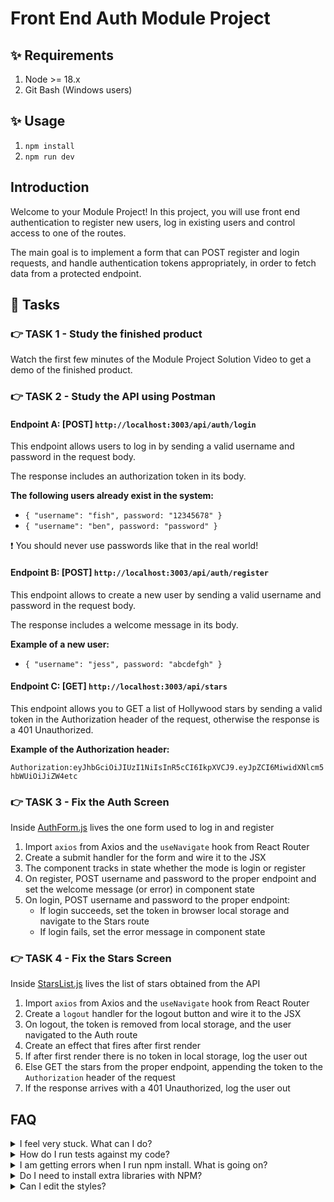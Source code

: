 # Front End Auth Module Project

## ✨ Requirements

1. Node >= 18.x
2. Git Bash (Windows users)

## ✨ Usage

1. `npm install`
2. `npm run dev`

## Introduction

Welcome to your Module Project! In this project, you will use front end authentication to register new users, log in existing users and control access to one of the routes.

The main goal is to implement a form that can POST register and login requests, and handle authentication tokens appropriately, in order to fetch data from a protected endpoint.

## 🥷 Tasks

### 👉 TASK 1 - Study the finished product

Watch the first few minutes of the Module Project Solution Video to get a demo of the finished product.

### 👉 TASK 2 - Study the API using Postman

#### Endpoint A: [POST] `http://localhost:3003/api/auth/login`

This endpoint allows users to log in by sending a valid username and password in the request body.

The response includes an authorization token in its body.

**The following users already exist in the system:**

- `{ "username": "fish", password: "12345678" }`
- `{ "username": "ben", password: "password" }`

❗ You should never use passwords like that in the real world!

#### Endpoint B: [POST] `http://localhost:3003/api/auth/register`

This endpoint allows to create a new user by sending a valid username and password in the request body.

The response includes a welcome message in its body.

**Example of a new user:**

- `{ "username": "jess", password: "abcdefgh" }`

#### Endpoint C: [GET] `http://localhost:3003/api/stars`

This endpoint allows you to GET a list of Hollywood stars by sending a valid token in the Authorization header of the request, otherwise the response is a 401 Unauthorized.

**Example of the Authorization header:**

`Authorization:eyJhbGciOiJIUzI1NiIsInR5cCI6IkpXVCJ9.eyJpZCI6MiwidXNlcm5hbWUiOiJiZW4etc`

### 👉 TASK 3 - Fix the Auth Screen

Inside [AuthForm.js](./frontend/components/AuthForm.js) lives the one form used to log in and register

1. Import `axios` from Axios and the `useNavigate` hook from React Router
2. Create a submit handler for the form and wire it to the JSX
3. The component tracks in state whether the mode is login or register
4. On register, POST username and password to the proper endpoint and set the welcome message (or error) in component state
5. On login, POST username and password to the proper endpoint:
    - If login succeeds, set the token in browser local storage and navigate to the Stars route
    - If login fails, set the error message in component state
    
### 👉 TASK 4 - Fix the Stars Screen

Inside [StarsList.js](./frontend/components/StarsList.js) lives the list of stars obtained from the API

1. Import `axios` from Axios and the `useNavigate` hook from React Router
2. Create a `logout` handler for the logout button and wire it to the JSX
3. On logout, the token is removed from local storage, and the user navigated to the Auth route
4. Create an effect that fires after first render
5. If after first render there is no token in local storage, log the user out
6. Else GET the stars from the proper endpoint, appending the token to the `Authorization` header of the request
7. If the response arrives with a 401 Unauthorized, log the user out

## FAQ

<details>
  <summary>I feel very stuck. What can I do?</summary>

Do not struggle for an unreasonable amount of time! Watch the Solution Video. Request support via one of the available channels.

</details>

<details>
  <summary>How do I run tests against my code?</summary>

This project includes no tests, but feel free to write some.

</details>

<details>
  <summary>I am getting errors when I run npm install. What is going on?</summary>

This project requires Node to be correctly installed on your computer to work. Try deleting the `node_modules` folder and running `npm install`. If that fails, try deleting both `node_modules` and `package-lock.json` before reinstalling. If all fails, please request support!

</details>

<details>
  <summary>Do I need to install extra libraries with NPM?</summary>

No. Everything you need should be installed already.

</details>

<details>
  <summary>Can I edit the styles?</summary>

Of course! Have at it. But solve the challenges first.

</details>
